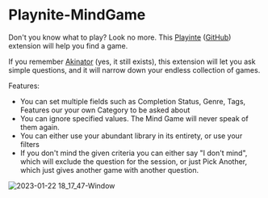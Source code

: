 # Playnite-MindGame
Don't you know what to play? Look no more. This [Playinte](https://playnite.link/) ([GitHub](https://github.com/JosefNemec/Playnite/)) extension will help you find a game.

If you remember [Akinator](https://en.akinator.com/) (yes, it still exists), this extension will let you ask simple questions, and it will narrow down your endless collection of games.

Features:
* You can set multiple fields such as Completion Status, Genre, Tags, Features our your own Category to be asked about
* You can ignore specified values. The Mind Game will never speak of them again.
* You can either use your abundant library in its entirety, or use your filters
* If you don't mind the given criteria you can either say "I don't mind", which will exclude the question for the session, or just Pick Another, which just gives another game with another question.

![2023-01-22 18_17_47-Window](https://user-images.githubusercontent.com/2953438/213930416-b72d9a25-7994-4511-874b-87f70dd88fda.png)
